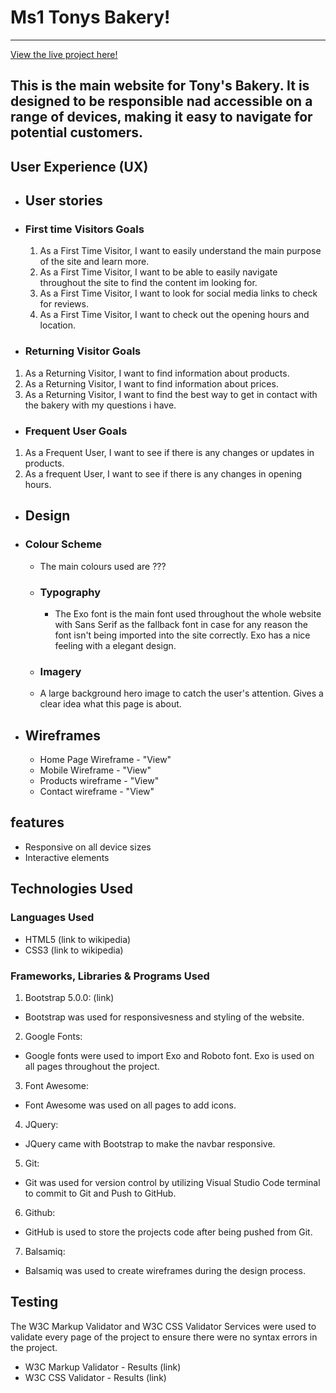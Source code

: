 # Ms1 Tonys Bakery!
------------
[View the live project here!](URL)

This is the main website for Tony's Bakery. It is designed to be responsible nad accessible on a range of devices, making it easy to navigate for potential customers.
------------
## User Experience (UX)

  - ## User stories
  - ### First time Visitors Goals
    1. As a First Time Visitor, I want to easily understand the main purpose of the site and learn more.
    2. As a First Time Visitor, I want to be able to easily navigate throughout the site to find the content im looking for.
    3. As a First Time Visitor, I want to look for social media links to check for reviews.
    4. As a First Time Visitor, I want to check out the opening hours and location.
  - ### Returning Visitor Goals
   1. As a Returning Visitor, I want to find information about products.
   2. As a Returning Visitor, I want to find information about prices.
   3. As a Returning Visitor, I want to find the best way to get in contact with the bakery with my questions i have.
  - ### Frequent User Goals
   1. As a Frequent User, I want to see if there is any changes or updates in products.
   2. As a frequent User, I want to see if there is any changes in opening hours.

  * ## Design
  - ### Colour Scheme
    * The main colours used are ???

    - ### Typography
      * The Exo font is the main font used throughout the whole website with Sans Serif as the fallback font in case for any reason the font isn't being imported into the site correctly. Exo has a nice feeling with a elegant design.

    - ### Imagery
     * A large background hero image to catch the user's attention. Gives a clear idea what this page is about.

  * ## Wireframes
    - Home Page Wireframe - "View"
    - Mobile Wireframe - "View"
    - Products wireframe - "View"
    - Contact wireframe - "View"

## features 
* Responsive on all device sizes
* Interactive elements

## Technologies Used 
### Languages Used
* HTML5 (link to wikipedia)
* CSS3 (link to wikipedia)

### Frameworks, Libraries & Programs Used
1. Bootstrap 5.0.0: (link)
  - Bootstrap was used for responsivesness and styling of the website.
2. Google Fonts:
  - Google fonts were used to import Exo and Roboto font. Exo is used on all pages throughout the project.
3. Font Awesome: 
  - Font Awesome was used on all pages to add icons.
4. JQuery:
  - JQuery came with Bootstrap to make the navbar responsive.
5. Git:
  - Git was used for version control by utilizing Visual Studio Code terminal to commit to Git and Push to GitHub.
6. Github:
  - GitHub is used to store the projects code after being pushed from Git.
7. Balsamiq:
  - Balsamiq was used to create wireframes during the design process.
  
   
## Testing
 The W3C Markup Validator and W3C CSS Validator Services were used to validate every page of the project to ensure there were no syntax errors in the project.  
* W3C Markup Validator - Results (link)
* W3C CSS Validator - Results (link)


